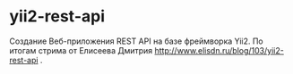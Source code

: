 # yii2-rest-api
Создание Веб-приложения REST API на базе фреймворка Yii2. 
По итогам стрима от Елисеева Дмитрия       http://www.elisdn.ru/blog/103/yii2-rest-api .
